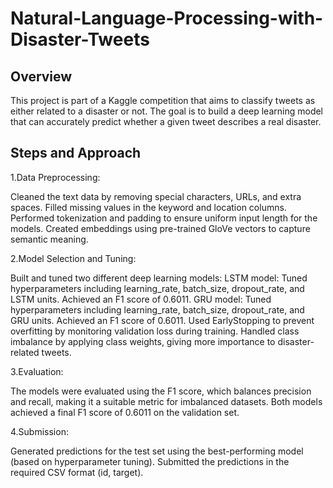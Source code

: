 # Natural-Language-Processing-with-Disaster-Tweets
## Overview
This project is part of a Kaggle competition that aims to classify tweets as either related to a disaster or not. The goal is to build a deep learning model that can accurately predict whether a given tweet describes a real disaster.
## Steps and Approach
1.Data Preprocessing:

  Cleaned the text data by removing special characters, URLs, and extra spaces.
  Filled missing values in the keyword and location columns.
  Performed tokenization and padding to ensure uniform input length for the models.
  Created embeddings using pre-trained GloVe vectors to capture semantic meaning.

2.Model Selection and Tuning:

  Built and tuned two different deep learning models:
  LSTM model: Tuned hyperparameters including learning_rate, batch_size, dropout_rate, and LSTM units. Achieved an F1 score of 0.6011.
  GRU model: Tuned hyperparameters including learning_rate, batch_size, dropout_rate, and GRU units. Achieved an F1 score of 0.6011.
  Used EarlyStopping to prevent overfitting by monitoring validation loss during training.
  Handled class imbalance by applying class weights, giving more importance to disaster-related tweets.

3.Evaluation:

  The models were evaluated using the F1 score, which balances precision and recall, making it a suitable metric for imbalanced datasets.
  Both models achieved a final F1 score of 0.6011 on the validation set.

4.Submission:

  Generated predictions for the test set using the best-performing model (based on hyperparameter tuning).
  Submitted the predictions in the required CSV format (id, target).
